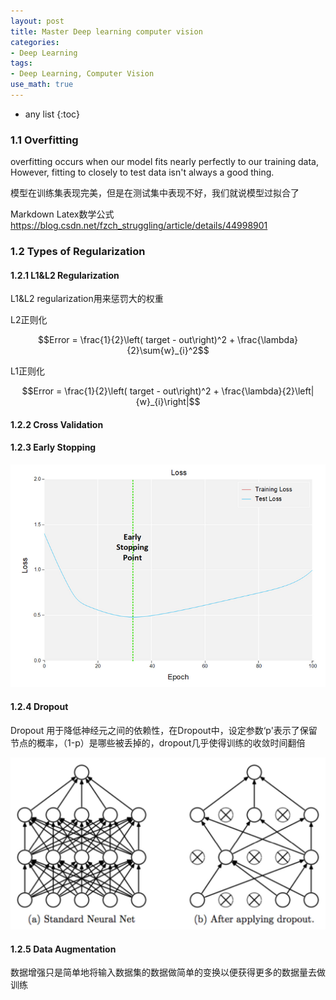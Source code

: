 ```yaml
---
layout: post
title: Master Deep learning computer vision
categories:
- Deep Learning
tags:
- Deep Learning, Computer Vision
use_math: true
---
```

* any list
{:toc}
### 1.1 Overfitting

overfitting occurs when our model fits nearly perfectly to our training data, However, fitting to closely to test data isn't always a good thing. 

模型在训练集表现完美，但是在测试集中表现不好，我们就说模型过拟合了

Markdown Latex数学公式 <https://blog.csdn.net/fzch_struggling/article/details/44998901>

### 1.2 Types of Regularization

#### 1.2.1 L1&L2 Regularization 

L1&L2 regularization用来惩罚大的权重

L2正则化

$$Error = \frac{1}{2}\left( target - out\right)^2 + \frac{\lambda}{2}\sum{w}_{i}^2​$$

L1正则化

$$Error = \frac{1}{2}\left( target - out\right)^2 + \frac{\lambda}{2}\left|{w}_{i}\right|​$$

#### 1.2.2 Cross Validation   

#### 1.2.3 Early Stopping

![](/media/pic2019/master_deeplearning_cv/1555426494097.png)

#### 1.2.4 Dropout

Dropout 用于降低神经元之间的依赖性，在Dropout中，设定参数‘p'表示了保留节点的概率，（1-p）是哪些被丢掉的，dropout几乎使得训练的收敛时间翻倍

![1555509758391](../../media/pic2019/master_deeplearning_cv/1555509758391.png)

#### 1.2.5 Data Augmentation 

数据增强只是简单地将输入数据集的数据做简单的变换以便获得更多的数据量去做训练


